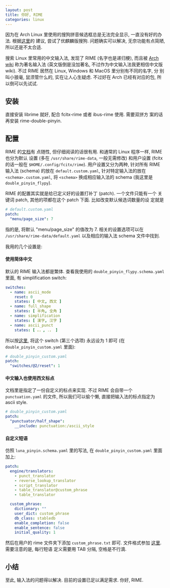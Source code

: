 ```yaml
---
layout: post
title: 你好, RIME
categories: linux
---
```


因为在 Arch Linux 里使用的搜狗拼音候选框总是无法完全显示, 一直没有好的办法.
根据[这里](https://bbs.archlinuxcn.org/viewtopic.php?pid=43081#p43081)的
建议, 尝试了优麒麟版搜狗. 问题确实可以解决, 无奈功能有点简陋, 所以还是不太合适.

搜索 Linux 里常用的中文输入法, 发现了 RIME (名字也是递归梗), 而且被
[Arch wiki](https://wiki.archlinux.org/index.php/Fcitx_(%E7%AE%80%E4%BD%93%E4%B8%AD%E6%96%87)#%E4%B8%AD%E6%96%87)
称为著名输入法 (英文版倒是没加著名, 不过作为中文输入法我更相信中文版
wiki). 不过 RIME 居然在 Linux, Windows 和 MacOS 里分别有不同的名字, 分
别叫小狼毫, 鼠须管什么的, 实在让人心生疑虑. 不过好在
Arch 已经有对应的包, 所以倒可以先试试.

## 安装

直接安装 librime 就好, 配合 fcitx-rime 或者 ibus-rime 使用. 需要双拼方
案的话再安装 rime-double-pinyin.

## 配置

RIME 的[文档](https://github.com/rime/home/wiki/CustomizationGuide)有
点随性, 但仔细阅读的话很有用. 和通常的 Linux 程序一样, RIME 也分为默认
设置 (多在 `/usr/share/rime-data`, 一般无需修改) 和用户设置 (fcitx
的话一般在 `$HOME/.config/fcitx/rime`). 用户设置又分为两种,
针对所有 RIME 输入法 (schema) 的放在 `default.custom.yaml`, 针对特定输入法的放在
`<schema>.custom.yaml`, 将 `<schema>` 换成相应输入法的 schema (我这里是 `double_pinyin_flypy`).

RIME 的配置其实就是给已定义好的设置打补丁 (patch). 一个文件只能有一个
关键词 patch, 其他的项都在这个 patch 下面. 比如改变默认候选词数量的设
定就是

```yaml
# default.custom.yaml
patch:
  "menu/page_size": 7
```

指的是, 将默认 "menu/page_size" 的值改为 7. 相关的设置选项可以在
`/usr/share/rime-data/default.yaml` 以及相应的输入法 schema 文件中找到.

我用的几个设置是:

#### 使用简体中文

默认的 RIME 输入法都是繁体. 查看我使用的 `double_pinyin_flypy.schema.yaml` 里面, 有 simplification switch:

```yaml
switches:
  - name: ascii_mode
    reset: 0
    states: [ 中文, 西文 ]
  - name: full_shape
    states: [ 半角, 全角 ]
  - name: simplification
    states: [ 漢字, 汉字 ]
  - name: ascii_punct
    states: [ 。，, ．， ]
```

所以按[这里](https://github.com/rime/home/wiki/CustomizationGuide#%E4%B8%80%E4%BE%8B%E5%AE%9A%E8%A3%BD%E7%B0%A1%E5%8C%96%E5%AD%97%E8%BC%B8%E5%87%BA), 将这个 switch (第三个选项) 永远设为 1 即可 (在 `double_pinyin_custom.yaml` 里面):

```yaml
# double_pinyin_custom.yaml
patch:
  "switches/@2/reset": 1
```

#### 中文输入也使用西文标点

文档里是指定了一份自定义的标点来实现. 不过 RIME 会自带一个 `punctuation.yaml` 的文件, 所以我们可以偷个懒, 直接把输入法的标点指定为 ascii style.

```yaml
# double_pinyin_custom.yaml
patch:
  "punctuator/half_shape":
    __include: punctuation:/ascii_style
```


#### 自定义短语

仿照 `luna_pinyin.schema.yaml` 里的写法, 在 `double_pinyin_custom.yaml` 里面加上:

```yaml
patch:
  engine/translators:
    - punct_translator
    - reverse_lookup_translator
    - script_translator
    - table_translator@custom_phrase
    - table_translator

  custom_phrase:
    dictionary: ""
    user_dict: custom_phrase
    db_class: stabledb
    enable_completion: false
    enable_sentence: false
    initial_quality: 1
```

然后在用户的 rime 文件夹下添加 `custom_phrase.txt` 即可. 文件格式参加
[这里](https://gist.github.com/lotem/5440677). 需要注意的是, 每行短语
定义需要用 TAB 分隔, 空格是不行滴.

## 小结

至此, 输入法的问题得以解决. 目前的设置已足以满足需求. 你好, RIME.
